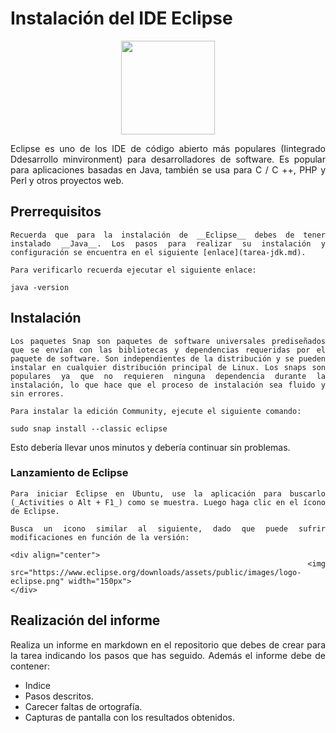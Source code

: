 <div align="justify">

# Instalación del IDE Eclipse

<div align="center">
  <img src="https://www.eclipse.org/downloads/assets/public/images/logo-eclipse.png" width="150px">
</div>

  Eclipse es uno de los IDE de código abierto más populares (Iintegrado Ddesarrollo minvironment) para desarrolladores de software. Es popular para aplicaciones basadas en Java, también se usa para C / C ++, PHP y Perl y otros proyectos web.

  ## Prerrequisitos

    Recuerda que para la instalación de __Eclipse__ debes de tener instalado __Java__. Los pasos para realizar su instalación y configuración se encuentra en el siguiente [enlace](tarea-jdk.md).

    Para verificarlo recuerda ejecutar el siguiente enlace:

  ```console
  java -version
  ```

## Instalación

    Los paquetes Snap son paquetes de software universales prediseñados que se envían con las bibliotecas y dependencias requeridas por el paquete de software. Son independientes de la distribución y se pueden instalar en cualquier distribución principal de Linux. Los snaps son populares ya que no requieren ninguna dependencia durante la instalación, lo que hace que el proceso de instalación sea fluido y sin errores.

    Para instalar la edición Community, ejecute el siguiente comando:

  ```console
  sudo snap install --classic eclipse
  ```

   Esto debería llevar unos minutos y debería continuar sin problemas.

  ### Lanzamiento de Eclipse

    Para iniciar Eclipse en Ubuntu, use la aplicación para buscarlo (_Activities o Alt + F1_) como se muestra. Luego haga clic en el ícono de Eclipse.

    Busca un icono similar al siguiente, dado que puede sufrir modificaciones en función de la versión:

    <div align="center">
      <img src="https://www.eclipse.org/downloads/assets/public/images/logo-eclipse.png" width="150px">
    </div>


## Realización del informe

  Realiza un informe en markdown en el repositorio que debes de crear para la tarea indicando los pasos que has seguido.
Además el informe debe de contener:
 - Indice
 - Pasos descritos.
 - Carecer faltas de ortografía.
 - Capturas de pantalla con los resultados obtenidos.



  </div>
